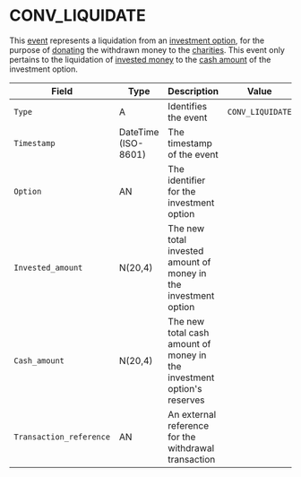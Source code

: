 # CONV_LIQUIDATE

This [event](../event) represents a liquidation from an [investment option](../option), for the purpose of [donating](../transfer) the withdrawn money to the [charities](../charity). 
This event only pertains to the liquidation of [invested money](../invested_amount) to the [cash amount](../cash_amount) of the investment option.

| Field                   | Type                | Description                                                            | Value            |
| ----------------------- | ------------------- | ---------------------------------------------------------------------- | ---------------- |
| `Type`                  | A                   | Identifies the event                                                   | `CONV_LIQUIDATE` |
| `Timestamp`             | DateTime (ISO-8601) | The timestamp of the event                                             |                  |
| `Option`                | AN                  | The identifier for the investment option                               |                  |
| `Invested_amount`       | N(20,4)             | The new total invested amount of money in the investment option        |                  |
| `Cash_amount`           | N(20,4)             | The new total cash amount of money in the investment option's reserves |                  |
| `Transaction_reference` | AN                  | An external reference for the withdrawal transaction                   |                  |
